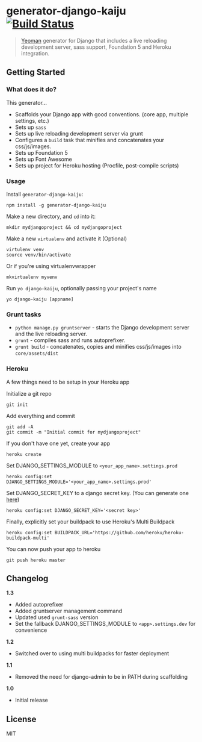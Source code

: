 # generator-django-kaiju [![Build Status](https://travis-ci.org/mixxorz/generator-django-kaiju.svg?branch=master)](https://travis-ci.org/mixxorz/generator-django-kaiju)

> [Yeoman](http://yeoman.io) generator for Django that includes a live reloading development server, sass support, Foundation 5 and Heroku integration.


## Getting Started

### What does it do?
This generator...

* Scaffolds your Django app with good conventions. (core app, multiple settings, etc.)
* Sets up `sass`
* Sets up live reloading development server via grunt
* Configures a `build` task that minifies and concatenates your css/js/images.
* Sets up Foundation 5
* Sets up Font Awesome
* Sets up project for Heroku hosting (Procfile, post-compile scripts)

### Usage

Install `generator-django-kaiju`:
```
npm install -g generator-django-kaiju
```

Make a new directory, and `cd` into it:
```
mkdir mydjangoproject && cd mydjangoproject
```

Make a new `virtualenv` and activate it (Optional)
```
virtulenv venv
source venv/bin/activate
```
Or if you're using virtualenvwrapper
```
mkvirtualenv myvenv
```

Run `yo django-kaiju`, optionally passing your project's name
```
yo django-kaiju [appname]
```

### Grunt tasks

* `python manage.py gruntserver`  - starts the Django development server and the live reloading server.
* `grunt` - compiles sass and runs autoprefixer.
* `grunt build` - concatenates, copies and minifies css/js/images into `core/assets/dist`

### Heroku
A few things need to be setup in your Heroku app

Initialize a git repo
```
git init
```

Add everything and commit
```
git add -A
git commit -m "Initial commit for mydjangoproject"
```

If you don't have one yet, create your app
```
heroku create
```

Set DJANGO_SETTINGS_MODULE to `<your_app_name>.settings.prod`
```
heroku config:set DJANGO_SETTINGS_MODULE='<your_app_name>.settings.prod'
```

Set DJANGO_SECRET_KEY to a django secret key. (You can generate one [here](http://www.miniwebtool.com/django-secret-key-generator/))
```
heroku config:set DJANGO_SECRET_KEY='<secret key>'
```

Finally, explicitly set your buildpack to use Heroku's Multi Buildpack
```
heroku config:set BUILDPACK_URL='https://github.com/heroku/heroku-buildpack-multi'
```

You can now push your app to heroku
```
git push heroku master
```

## Changelog

**1.3**
* Added autoprefixer
* Added gruntserver management command
* Updated used `grunt-sass` version
* Set the fallback DJANGO_SETTINGS_MODULE to `<app>.settings.dev` for convenience

**1.2**
* Switched over to using multi buildpacks for faster deployment

**1.1**
* Removed the need for django-admin to be in PATH during scaffolding

**1.0**
* Initial release


## License

MIT
